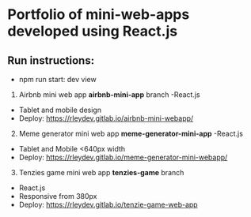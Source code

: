 # Portfolio of mini-web-apps developed using React.js

## Run instructions:
- npm run start: dev view

1) Airbnb mini web app **airbnb-mini-app** branch
-React.js
- Tablet and mobile design
- Deploy: https://rleydev.gitlab.io/airbnb-mini-webapp/

2) Meme generator mini web app **meme-generator-mini-app**
-React.js
- Tablet and Mobile <640px width
- Deploy:  https://rleydev.gitlab.io/meme-generator-mini-webapp/

3) Tenzies game mini web app **tenzies-game** branch
- React.js
- Responsive from 380px
- Deploy: https://rleydev.gitlab.io/tenzie-game-web-app
